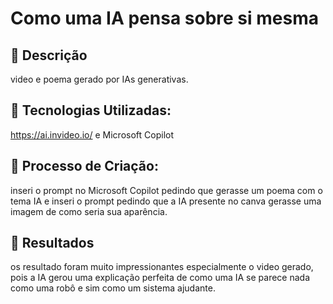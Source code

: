 # Como uma IA pensa sobre si mesma

## 📒 Descrição

video e poema gerado por IAs generativas.

## 🤖 Tecnologias Utilizadas:

https://ai.invideo.io/
e
Microsoft Copilot

## 🧐 Processo de Criação:

inseri o prompt no Microsoft Copilot pedindo que gerasse um poema com o tema IA e inseri o prompt pedindo que a IA presente no canva gerasse uma imagem de como seria sua aparência.

## 🚀 Resultados

os resultado foram muito impressionantes especialmente o video gerado, pois a IA gerou uma explicação perfeita de como uma IA se parece nada como uma robô e sim como um sistema ajudante.

